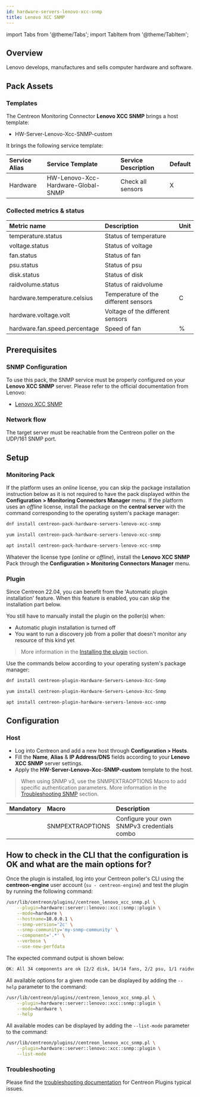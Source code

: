 ```yaml
---
id: hardware-servers-lenovo-xcc-snmp
title: Lenovo XCC SNMP
---
```

import Tabs from '@theme/Tabs';
import TabItem from '@theme/TabItem';

## Overview

Lenovo develops, manufactures and sells computer hardware and software.

## Pack Assets

### Templates

The Centreon Monitoring Connector **Lenovo XCC SNMP** brings a host template:

* HW-Server-Lenovo-Xcc-SNMP-custom

It brings the following service template:

| Service Alias | Service Template                   | Service Description | Default |
|:--------------|:-----------------------------------|:--------------------|:--------|
| Hardware      | HW-Lenovo-Xcc-Hardware-Global-SNMP | Check all sensors   | X       |

### Collected metrics & status

<Tabs groupId="sync">
<TabItem value="Hardware" label="Hardware">

| Metric name                   | Description                          | Unit |
|:------------------------------|:-------------------------------------|:-----|
| temperature.status            | Status of temperature                |      |
| voltage.status                | Status of voltage                    |      |
| fan.status                    | Status of fan                        |      |
| psu.status                    | Status of psu                        |      |
| disk.status                   | Status of disk                       |      |
| raidvolume.status             | Status of raidvolume                 |      |
| hardware.temperature.celsius  | Temperature of the different sensors | C    |
| hardware.voltage.volt         | Voltage of the different sensors     |      |
| hardware.fan.speed.percentage | Speed of fan                         | %    |

</TabItem>
</Tabs>



## Prerequisites

### SNMP Configuration

To use this pack, the SNMP service must be properly configured on your **Lenovo XCC SNMP**
server. Please refer to the official documentation from Lenovo:
* [Lenovo XCC SNMP](https://sysmgt.lenovofiles.com/help/index.jsp?topic=%2Fcom.lenovo.systems.management.xcc.doc%2FNN1ia_c_configuringSNMP.html)

### Network flow

The target server must be reachable from the Centreon poller on the UDP/161
SNMP port.

## Setup

### Monitoring Pack

If the platform uses an *online* license, you can skip the package installation
instruction below as it is not required to have the pack displayed within the
**Configuration > Monitoring Connectors Manager** menu.
If the platform uses an *offline* license, install the package on the **central server**
with the command corresponding to the operating system's package manager:

<Tabs groupId="sync">
<TabItem value="Alma / RHEL / Oracle Linux 8" label="Alma / RHEL / Oracle Linux 8">

```bash
dnf install centreon-pack-hardware-servers-lenovo-xcc-snmp
```

</TabItem>
<TabItem value="CentOS 7" label="CentOS 7">

```bash
yum install centreon-pack-hardware-servers-lenovo-xcc-snmp
```

</TabItem>
<TabItem value="Debian 11" label="Debian 11">

```bash
apt install centreon-pack-hardware-servers-lenovo-xcc-snmp
```

</TabItem>
</Tabs>

Whatever the license type (*online* or *offline*), install the **Lenovo XCC SNMP** Pack through
the **Configuration > Monitoring Connectors Manager** menu.

### Plugin

Since Centreon 22.04, you can benefit from the 'Automatic plugin installation' feature.
When this feature is enabled, you can skip the installation part below.

You still have to manually install the plugin on the poller(s) when:
- Automatic plugin installation is turned off
- You want to run a discovery job from a poller that doesn't monitor any resource of this kind yet

> More information in the [Installing the plugin](/docs/monitoring/pluginpacks/#installing-the-plugin) section.

Use the commands below according to your operating system's package manager:

<Tabs groupId="sync">
<TabItem value="Alma / RHEL / Oracle Linux 8" label="Alma / RHEL / Oracle Linux 8">

```bash
dnf install centreon-plugin-Hardware-Servers-Lenovo-Xcc-Snmp
```

</TabItem>
<TabItem value="CentOS 7" label="CentOS 7">

```bash
yum install centreon-plugin-Hardware-Servers-Lenovo-Xcc-Snmp
```

</TabItem>
<TabItem value="Debian 11" label="Debian 11">

```bash
apt install centreon-plugin-hardware-servers-lenovo-xcc-snmp
```

</TabItem>
</Tabs>

## Configuration

### Host

* Log into Centreon and add a new host through **Configuration > Hosts**.
* Fill the **Name**, **Alias** & **IP Address/DNS** fields according to your **Lenovo XCC SNMP** server settings.
* Apply the **HW-Server-Lenovo-Xcc-SNMP-custom** template to the host.

> When using SNMP v3, use the SNMPEXTRAOPTIONS Macro to add specific authentication parameters.
> More information in the [Troubleshooting SNMP](../getting-started/how-to-guides/troubleshooting-plugins.md#snmpv3-options-mapping) section.

| Mandatory | Macro            | Description                                 |
|:----------|:-----------------|:--------------------------------------------|
|           | SNMPEXTRAOPTIONS | Configure your own SNMPv3 credentials combo |

## How to check in the CLI that the configuration is OK and what are the main options for?

Once the plugin is installed, log into your Centreon poller's CLI using the
**centreon-engine** user account (`su - centreon-engine`) and test the plugin by
running the following command:

```bash
/usr/lib/centreon/plugins//centreon_lenovo_xcc_snmp.pl \
    --plugin=hardware::server::lenovo::xcc::snmp::plugin \
    --mode=hardware \
    --hostname=10.0.0.1 \
    --snmp-version='2c' \
    --snmp-community='my-snmp-community' \
    --component='.*' \
    --verbose \
    --use-new-perfdata
```

The expected command output is shown below:

```bash
OK: All 34 components are ok [2/2 disk, 14/14 fans, 2/2 psu, 1/1 raidvolume, 11/11 temperatures, 4/4 voltages]. | 'temp_CPU1 Temp'=30C;;;; 'temp_CPU1 DTS'=-51.0C;;0:-0.2;; 'temp_CPU2 Temp'=31C;;;; 'temp_CPU2 DTS'=-51.0C;;0:-0.2;; 'temp_DIMM 5 Temp'=27C;;;; 'temp_DIMM 8 Temp'=27C;;;; 'temp_DIMM 17 Temp'=27C;;;; 'temp_DIMM 20 Temp'=27C;;;; 'temp_PCH Temp'=43C;;;; 'temp_Ambient Temp'=27C;0:43;0:47;; 'temp_Exhaust Temp'=27C;;;; 'volt_CMOS Battery'=3.1850;2.3920:;2.2490:;; 'volt_SysBrd 3.3V'=3.3015;;2.9760:3.6270;; 'volt_SysBrd 5V'=5.0310;;4.4928:5.4990;; 'volt_SysBrd 12V'=12.096;;10.808:13.216;; 'fan_Fan 1A Tach'=41%;;;0;100 'fan_Fan 1B Tach'=33%;;;0;100 'fan_Fan 2A Tach'=33%;;;0;100 'fan_Fan 2B Tach'=33%;;;0;100 'fan_Fan 3A Tach'=33%;;;0;100 'fan_Fan 3B Tach'=33%;;;0;100 'fan_Fan 4A Tach'=33%;;;0;100 'fan_Fan 4B Tach'=33%;;;0;100 'fan_Fan 5A Tach'=33%;;;0;100 'fan_Fan 5B Tach'=33%;;;0;100 'fan_Fan 6A Tach'=33%;;;0;100 'fan_Fan 6B Tach'=33%;;;0;100 'fan_Fan 7A Tach'=33%;;;0;100 'fan_Fan 7B Tach'=33%;;;0;100 'count_disk'=2;;;; 'count_fan'=14;;;; 'count_psu'=2;;;; 'count_raidvolume'=1;;;; 'count_temperature'=11;;;; 'count_voltage'=4;;;;
```

All available options for a given mode can be displayed by adding the
`--help` parameter to the command:

```bash
/usr/lib/centreon/plugins//centreon_lenovo_xcc_snmp.pl \
    --plugin=hardware::server::lenovo::xcc::snmp::plugin \
    --mode=hardware \
    --help
```

All available modes can be displayed by adding the `--list-mode` parameter to
the command:

```bash
/usr/lib/centreon/plugins//centreon_lenovo_xcc_snmp.pl \
    --plugin=hardware::server::lenovo::xcc::snmp::plugin \
    --list-mode
```

### Troubleshooting

Please find the [troubleshooting documentation](../getting-started/how-to-guides/troubleshooting-plugins.md)
for Centreon Plugins typical issues.